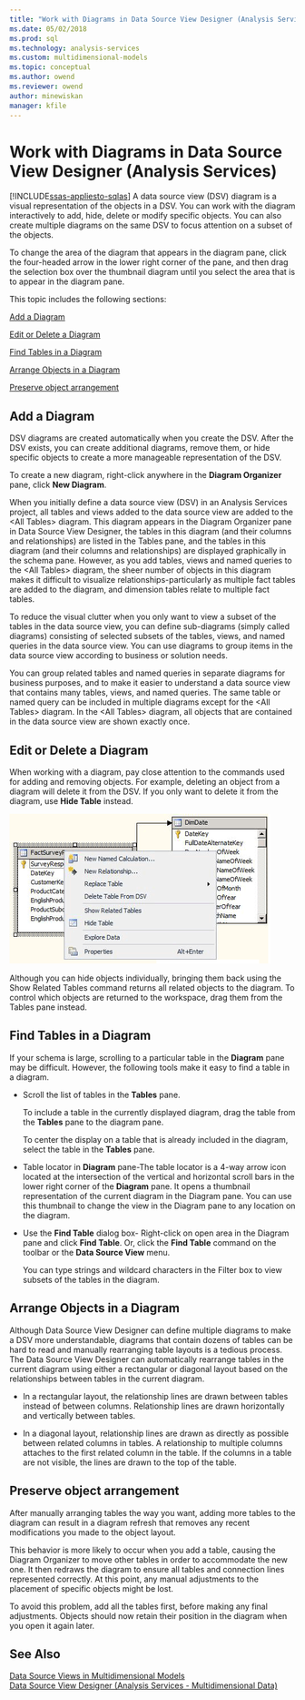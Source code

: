 ```yaml
---
title: "Work with Diagrams in Data Source View Designer (Analysis Services) | Microsoft Docs"
ms.date: 05/02/2018
ms.prod: sql
ms.technology: analysis-services
ms.custom: multidimensional-models
ms.topic: conceptual
ms.author: owend
ms.reviewer: owend
author: minewiskan
manager: kfile
---
```

# Work with Diagrams in Data Source View Designer (Analysis Services)
[!INCLUDE[ssas-appliesto-sqlas](../../includes/ssas-appliesto-sqlas.md)]
  A data source view (DSV) diagram is a visual representation of the objects in a DSV. You can work with the diagram interactively to add, hide, delete or modify specific objects. You can also create multiple diagrams on the same DSV to focus attention on a subset of the objects.  
  
 To change the area of the diagram that appears in the diagram pane, click the four-headed arrow in the lower right corner of the pane, and then drag the selection box over the thumbnail diagram until you select the area that is to appear in the diagram pane.  
  
 This topic includes the following sections:  
  
 [Add a Diagram](#bkmk_add)  
  
 [Edit or Delete a Diagram](#bkmk_edit)  
  
 [Find Tables in a Diagram](#bkmk_findtables)  
  
 [Arrange Objects in a Diagram](#bkmk_arrangeobjects)  
  
 [Preserve object arrangement](#bkmk_preserve)  
  
##  <a name="bkmk_add"></a> Add a Diagram  
 DSV diagrams are created automatically when you create the DSV. After the DSV exists, you can create additional diagrams, remove them, or hide specific objects to create a more manageable representation of the DSV.  
  
 To create a new diagram, right-click anywhere in the **Diagram Organizer** pane, click **New Diagram**.  
  
 When you initially define a data source view (DSV) in an Analysis Services project, all tables and views added to the data source view are added to the \<All Tables> diagram. This diagram appears in the Diagram Organizer pane in Data Source View Designer, the tables in this diagram (and their columns and relationships) are listed in the Tables pane, and the tables in this diagram (and their columns and relationships) are displayed graphically in the schema pane. However, as you add tables, views and named queries to the \<All Tables> diagram, the sheer number of objects in this diagram makes it difficult to visualize relationships-particularly as multiple fact tables are added to the diagram, and dimension tables relate to multiple fact tables.  
  
 To reduce the visual clutter when you only want to view a subset of the tables in the data source view, you can define sub-diagrams (simply called diagrams) consisting of selected subsets of the tables, views, and named queries in the data source view. You can use diagrams to group items in the data source view according to business or solution needs.  
  
 You can group related tables and named queries in separate diagrams for business purposes, and to make it easier to understand a data source view that contains many tables, views, and named queries. The same table or named query can be included in multiple diagrams except for the \<All Tables> diagram. In the \<All Tables> diagram, all objects that are contained in the data source view are shown exactly once.  
  
##  <a name="bkmk_edit"></a> Edit or Delete a Diagram  
 When working with a diagram, pay close attention to the commands used for adding and removing objects. For example, deleting an object from a diagram will delete it from the DSV. If you only want to delete it from the diagram, use **Hide Table** instead.  
  
 ![Screenshot of diagram workspace, right-click menu](../../analysis-services/multidimensional-models/media/ssas-olapdsv-diagram.gif "Screenshot of diagram workspace, right-click menu")  
  
 Although you can hide objects individually, bringing them back using the Show Related Tables command returns all related objects to the diagram. To control which objects are returned to the workspace, drag them from the Tables pane instead.  
  
##  <a name="bkmk_findtables"></a> Find Tables in a Diagram  
 If your schema is large, scrolling to a particular table in the **Diagram** pane may be difficult. However, the following tools make it easy to find a table in a diagram.  
  
-   Scroll the list of tables in the **Tables** pane.  
  
     To include a table in the currently displayed diagram, drag the table from the **Tables** pane to the diagram pane.  
  
     To center the display on a table that is already included in the diagram, select the table in the **Tables** pane.  
  
-   Table locator in **Diagram** pane-The table locator is a 4-way arrow icon located at the intersection of the vertical and horizontal scroll bars in the lower right corner of the **Diagram** pane. It opens a thumbnail representation of the current diagram in the Diagram pane. You can use this thumbnail to change the view in the Diagram pane to any location on the diagram.  
  
-   Use the **Find Table** dialog box- Right-click on open area in the Diagram pane and click **Find Table**. Or, click the **Find Table** command on the toolbar or the **Data Source View** menu.  
  
     You can type strings and wildcard characters in the Filter box to view subsets of the tables in the diagram.  
  
##  <a name="bkmk_arrangeobjects"></a> Arrange Objects in a Diagram  
 Although Data Source View Designer can define multiple diagrams to make a DSV more understandable, diagrams that contain dozens of tables can be hard to read and manually rearranging table layouts is a tedious process. The Data Source View Designer can automatically rearrange tables in the current diagram using either a rectangular or diagonal layout based on the relationships between tables in the current diagram.  
  
-   In a rectangular layout, the relationship lines are drawn between tables instead of between columns. Relationship lines are drawn horizontally and vertically between tables.  
  
-   In a diagonal layout, relationship lines are drawn as directly as possible between related columns in tables. A relationship to multiple columns attaches to the first related column in the table. If the columns in a table are not visible, the lines are drawn to the top of the table.  
  
##  <a name="bkmk_preserve"></a> Preserve object arrangement  
 After manually arranging tables the way you want, adding more tables to the diagram can result in a diagram refresh that removes any recent modifications you made to the object layout.  
  
 This behavior is more likely to occur when you add a table, causing the Diagram Organizer to move other tables in order to accommodate the new one. It then redraws the diagram to ensure all tables and connection lines represented correctly. At this point, any manual adjustments to the placement of specific objects might be lost.  
  
 To avoid this problem, add all the tables first, before making any final adjustments. Objects should now retain their position in the diagram when you open it again later.  
  
## See Also  
 [Data Source Views in Multidimensional Models](../../analysis-services/multidimensional-models/data-source-views-in-multidimensional-models.md)   
 [Data Source View Designer &#40;Analysis Services - Multidimensional Data&#41;](http://msdn.microsoft.com/library/6f40a074-761f-440b-a999-09b755bd86ce)  
  
  
